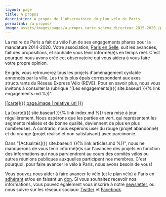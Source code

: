 ```yaml
---
layout: page
title: À propos
description: À propos de l'observatoire du plan vélo de Paris
permalink: /a-propos/
image: assets/images/pages/a-propos_carte-schema_directeur_2015-2020.jpeg
---
```


La maire de Paris a fait du vélo l'un de ses engagements phares pour la mandature 2014-2020. Votre association, [Paris en Selle](http://www.parisenselle.fr), suit les avancées, fait des propositions, et souhaite vous tenir informé(e)s en temps réel. C'est pourquoi nous avons créé cet observatoire qui vous aidera à vous faire votre propre opinion.

En gris, vous retrouverez tous les projets d'aménagement cyclable annoncés par la ville. Les traits plus épais correspondent aux axes structurants du Réseau Express Vélo (REVE). Pour en savoir plus, nous vous invitons à consulter la rubrique "[Les engagements]({{ site.baseurl }}{% link engagements.md %})".

[![carte]({{ page.image | relative_url }})](http://www.paris.fr/actualites/paris-se-dote-d-un-nouveau-plan-velo-2255)

La [carte]({{ site.baseurl }}{% link index.md %}) sera mise à jour régulièrement. Nous espérons que les parties en vert, qui représentent les segments réalisés et de bonne qualité, deviennent de plus en plus nombreuses. A contrario, nous espérons user du rouge (projet abandonné) et du orange (projet réalisé et non satisfaisant) avec parcimonie.

Dans "[Actualités]({{ site.baseurl }}{% link articles.md %})", nous ne manquerons de vous tenir informé(e)s sur l'avancée des projets en fonction des informations qui nous parviendront au cours des comités vélos ou autres réunions publiques auxquelles participent nos membres. C'est pourquoi, pour faire avancer le vélo à Paris, nous avons besoin de vous!

Vous pouvez nous aider à faire avancer le vélo (et le plan vélo) à Paris en [adhérant](http://www.parisenselle.fr/association-velo/) et/ou en faisant un [don](http://www.parisenselle.fr/faire-un-don/). Si vous souhaitez recevoir nos informations, vous pouvez également vous inscrire à notre [newsletter](http://www.parisenselle.fr/newsletter/), ou nous suivre sur les réseaux sociaux: [Twitter](https://twitter.com/parisenselle) et [Facebook](https://www.facebook.com/parisenselle).
